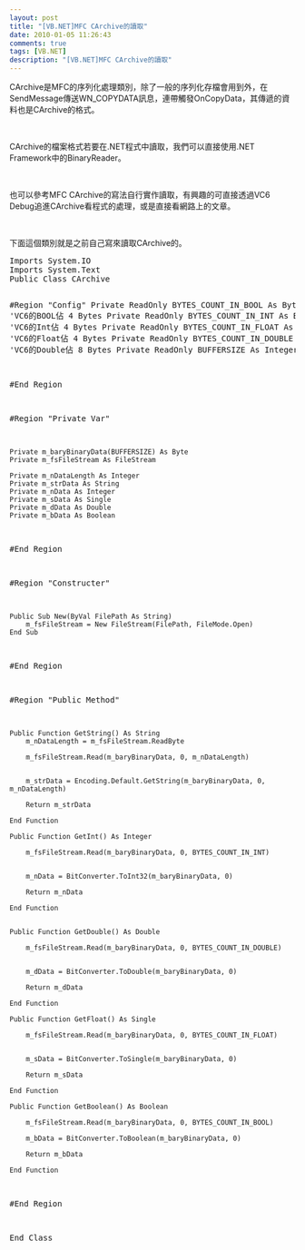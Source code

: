 ```yaml
---
layout: post
title: "[VB.NET]MFC CArchive的讀取"
date: 2010-01-05 11:26:43
comments: true
tags: [VB.NET]
description: "[VB.NET]MFC CArchive的讀取"
---
```

<p>CArchive是MFC的序列化處理類別，除了一般的序列化存檔會用到外，在SendMessage傳送WN_COPYDATA訊息，連帶觸發OnCopyData，其傳遞的資料也是CArchive的格式。</p>  <p> </p>  <p>CArchive的檔案格式若要在.NET程式中讀取，我們可以直接使用.NET Framework中的BinaryReader。</p>  <p> </p>  <p>也可以參考MFC CArchive的寫法自行實作讀取，有興趣的可直接透過VC6 Debug追進CArchive看程式的處理，或是直接看網路上的文章。</p>  <p> </p>  <p>下面這個類別就是之前自己寫來讀取CArchive的。</p>  <div style="padding-bottom: 0px; margin: 0px; padding-left: 0px; padding-right: 0px; display: inline; float: none; padding-top: 0px" id="scid:812469c5-0cb0-4c63-8c15-c81123a09de7:59903f52-063a-433b-973f-1fa51e9a5bd1" class="wlWriterEditableSmartContent"><pre name="code" class="vb:nocontrols">Imports System.IO
Imports System.Text
Public Class CArchive


#Region "Config"
    Private ReadOnly BYTES_COUNT_IN_BOOL As Byte = 4  'VC6的BOOL佔 4 Bytes
    Private ReadOnly BYTES_COUNT_IN_INT As Byte = 4  'VC6的Int佔 4 Bytes
    Private ReadOnly BYTES_COUNT_IN_FLOAT As Byte = 4  'VC6的Float佔 4 Bytes
    Private ReadOnly BYTES_COUNT_IN_DOUBLE As Byte = 8  'VC6的Double佔 8 Bytes
    Private ReadOnly BUFFERSIZE As Integer = 512

#End Region



#Region "Private Var"

    Private m_baryBinaryData(BUFFERSIZE) As Byte
    Private m_fsFileStream As FileStream

    Private m_nDataLength As Integer
    Private m_strData As String
    Private m_nData As Integer
    Private m_sData As Single
    Private m_dData As Double
    Private m_bData As Boolean
#End Region




#Region "Constructer"


    Public Sub New(ByVal FilePath As String)
        m_fsFileStream = New FileStream(FilePath, FileMode.Open)
    End Sub


#End Region




#Region "Public Method"

    Public Function GetString() As String
        m_nDataLength = m_fsFileStream.ReadByte
      
        m_fsFileStream.Read(m_baryBinaryData, 0, m_nDataLength)


        m_strData = Encoding.Default.GetString(m_baryBinaryData, 0, m_nDataLength)

        Return m_strData

    End Function

    Public Function GetInt() As Integer

        m_fsFileStream.Read(m_baryBinaryData, 0, BYTES_COUNT_IN_INT)


        m_nData = BitConverter.ToInt32(m_baryBinaryData, 0)

        Return m_nData

    End Function


    Public Function GetDouble() As Double

        m_fsFileStream.Read(m_baryBinaryData, 0, BYTES_COUNT_IN_DOUBLE)


        m_dData = BitConverter.ToDouble(m_baryBinaryData, 0)

        Return m_dData

    End Function

    Public Function GetFloat() As Single

        m_fsFileStream.Read(m_baryBinaryData, 0, BYTES_COUNT_IN_FLOAT)


        m_sData = BitConverter.ToSingle(m_baryBinaryData, 0)

        Return m_sData

    End Function

    Public Function GetBoolean() As Boolean

        m_fsFileStream.Read(m_baryBinaryData, 0, BYTES_COUNT_IN_BOOL)

        m_bData = BitConverter.ToBoolean(m_baryBinaryData, 0)

        Return m_bData

    End Function

#End Region

End Class
</pre></div>